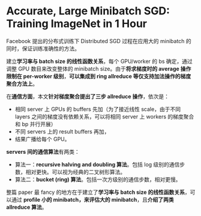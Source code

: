 # Accurate, Large Minibatch SGD: Training ImageNet in 1 Hour

Facebook 提出的分布式训练下 Distributed SGD 过程在应用大的 minibatch 的同时，保证训练准确性的方法。

建立**学习率与 batch size 的线性函数关系**，每个 GPU/worker 的 bs 确定，通过调整 GPU 数目来改变整体的 minibatch size。由于**将求梯度时的 average 操作限制在 per-worker 级别**，**可以集成到 ring allreduce 等仅支持加法操作的梯度聚合方法上**。

在**通信方面**，本文**针对梯度聚合提出了三步 allreduce 操作**，依次是：

- 相同 server 上 GPUs 的 buffers 先加（为了接近线性 scale，由于不同 layers 之间的梯度没有依赖关系，可以将相同 server 上 workers 的梯度聚合和 bp 并行开展）
- 不同 servers 上的 result buffers 再加，
- 结果广播给每个 GPU。

**servers 间的通信算法**有两类：

- 算法一：**recursive halving and doubling 算法**。包括 log 级别的通信步数，相对更快。可以视为经典的二叉树形算法。
- 算法二：**bucket (ring) 算法**。包括一次方级别的通信步数，相对更慢。

整篇 paper 最 fancy 的地方在于建立了**学习率与 batch size 的线性函数关系**，可以通过 **profile 小的 minibatch，来评估大的 minibatch**，且**介绍了两类 allreduce 算法**。
